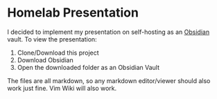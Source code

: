 # Homelab Presentation

I decided to implement my presentation on self-hosting as an [Obsidian](https://obsidian.md/) vault. To view the presentation:

1. Clone/Download this project
2. Download Obsidian
3. Open the downloaded folder as an Obsidian Vault

The files are all markdown, so any markdown editor/viewer should also work just fine. Vim Wiki will also work.
